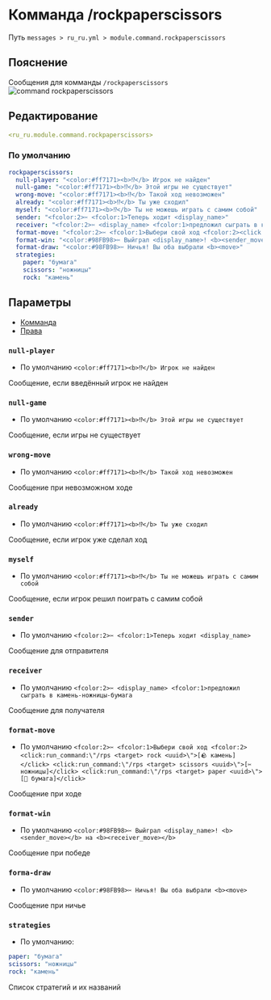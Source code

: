 # Комманда /rockpaperscissors
Путь `messages > ru_ru.yml > module.command.rockpaperscissors`

## Пояснение
Сообщения для комманды `/rockpaperscissors`
![command rockpaperscissors](/commandrockpaperscissors.png)

## Редактирование
```yaml
<ru_ru.module.command.rockpaperscissors>
```

### По умолчанию
```yaml
rockpaperscissors:
  null-player: "<color:#ff7171><b>⁉</b> Игрок не найден"
  null-game: "<color:#ff7171><b>⁉</b> Этой игры не существует"
  wrong-move: "<color:#ff7171><b>⁉</b> Такой ход невозможен"
  already: "<color:#ff7171><b>⁉</b> Ты уже сходил"
  myself: "<color:#ff7171><b>⁉</b> Ты не можешь играть с самим собой"
  sender: "<fcolor:2>✂ <fcolor:1>Теперь ходит <display_name>"
  receiver: "<fcolor:2>✂ <display_name> <fcolor:1>предложил сыграть в камень-ножницы-бумага"
  format-move: "<fcolor:2>✂ <fcolor:1>Выбери свой ход <fcolor:2><click:run_command:\"/rps <target> rock <uuid>\">[🪨 камень]</click> <click:run_command:\"/rps <target> scissors <uuid>\">[✂ ножницы]</click> <click:run_command:\"/rps <target> paper <uuid>\">[🧻 бумага]</click>"
  format-win: "<color:#98FB98>✂ Выйграл <display_name>! <b><sender_move></b> на <b><receiver_move></b>"
  format-draw: "<color:#98FB98>✂ Ничья! Вы оба выбрали <b><move>"
  strategies:
    paper: "бумага"
    scissors: "ножницы"
    rock: "камень"
```

## Параметры

- [Комманда](/en/commands/module/command/rockpaperscissors/)
- [Права](/en/permissions/module/command/rockpaperscissors/)

### `null-player`
- По умолчанию `<color:#ff7171><b>⁉</b> Игрок не найден`

Сообщение, если введённый игрок не найден

### `null-game`
- По умолчанию `<color:#ff7171><b>⁉</b> Этой игры не существует`

Сообщение, если игры не существует

### `wrong-move`
- По умолчанию `<color:#ff7171><b>⁉</b> Такой ход невозможен`

Сообщение при невозможном ходе

### `already`
- По умолчанию `<color:#ff7171><b>⁉</b> Ты уже сходил`

Сообщение, если игрок уже сделал ход

### `myself`
- По умолчанию `<color:#ff7171><b>⁉</b> Ты не можешь играть с самим собой`

Сообщение, если игрок решил поиграть с самим собой

### `sender`
- По умолчанию `<fcolor:2>✂ <fcolor:1>Теперь ходит <display_name>`

Сообщение для отправителя

### `receiver`
- По умолчанию `<fcolor:2>✂ <display_name> <fcolor:1>предложил сыграть в камень-ножницы-бумага`

Сообщение для получателя

### `format-move`
- По умолчанию `<fcolor:2>✂ <fcolor:1>Выбери свой ход <fcolor:2><click:run_command:\"/rps <target> rock <uuid>\">[🪨 камень]</click> <click:run_command:\"/rps <target> scissors <uuid>\">[✂ ножницы]</click> <click:run_command:\"/rps <target> paper <uuid>\">[🧻 бумага]</click>`

Сообщение при ходе

### `format-win`
- По умолчанию `<color:#98FB98>✂ Выйграл <display_name>! <b><sender_move></b> на <b><receiver_move></b>`

Сообщение при победе

### `forma-draw`
- По умолчанию `<color:#98FB98>✂ Ничья! Вы оба выбрали <b><move>`

Сообщение при ничье

### `strategies`
- По умолчанию:
```yaml
paper: "бумага"
scissors: "ножницы"
rock: "камень"
```

Список стратегий и их названий


